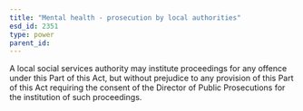 ```yaml
---
title: "Mental health - prosecution by local authorities"
esd_id: 2351
type: power
parent_id:  
---
```


A local social services authority may institute proceedings for any offence under this Part of this Act, but without prejudice to any provision of this Part of this Act requiring the consent of the Director of Public Prosecutions for the institution of such proceedings.

